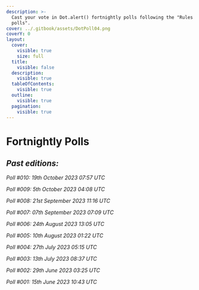 ```yaml
---
description: >-
  Cast your vote in Dot.alert() fortnightly polls following the "Rules of the
  polls".
cover: ../.gitbook/assets/DotPoll04.png
coverY: 0
layout:
  cover:
    visible: true
    size: full
  title:
    visible: false
  description:
    visible: true
  tableOfContents:
    visible: true
  outline:
    visible: true
  pagination:
    visible: true
---
```


# Fortnightly Polls

## _**Past editions:**_

_Poll #010: 19th October 2023 07:57 UTC_

_Poll #009: 5th October 2023 04:08 UTC_

_Poll #008: 21st September 2023 11:16 UTC_

_Poll #007: 07th September 2023 07:09 UTC_

_Poll #006: 24th August 2023 13:05 UTC_

_Poll #005: 10th August 2023 01:22 UTC_

_Poll #004: 27th July 2023 05:15 UTC_

_Poll #003: 13th July 2023 08:37 UTC_

_Poll #002: 29th June 2023 03:25 UTC_

_Poll #001: 15th June 2023 10:43 UTC_




